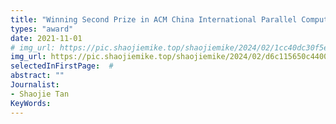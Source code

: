 ```yaml
---
title: "Winning Second Prize in ACM China International Parallel Computing Challenge (IPCC2021) Preliminary Round"
types: "award"
date: 2021-11-01
# img_url: https://pic.shaojiemike.top/shaojiemike/2024/02/1cc40dc30f5e5cbc03ddca615c33225c.jpg
img_url: https://pic.shaojiemike.top/shaojiemike/2024/02/d6c115650c4400c31a43aa67a26d28e4.jpg
selectedInFirstPage:  # 
abstract: ""
Journalist:
- Shaojie Tan
KeyWords:
---
```

